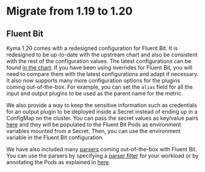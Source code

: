 # Migrate from 1.19 to 1.20

## Fluent Bit

Kyma 1.20 comes with a redesigned configuration for Fluent Bit. It is redesigned to be up-to-date with the upstream chart and also be consistent with the rest of the configuration values. The latest configurations can be found [in the chart](https://github.com/kyma-project/kyma/blob/master/resources/logging/charts/fluent-bit/values.yaml#L134). If you have been using overrides for Fluent Bit, you will need to compare them with the latest configurations and adapt if necessary. It also now supports many more configuration options for the plugins coming out-of-the-box. For example, you can set the `alias` field for all the input and output plugins to be used as the parent name for the metric.

We also provide a way to keep the sensitive information such as credentials for an output plugin to be deployed inside a Secret instead of ending up in a ConfigMap on the cluster. You can pass the secret values as key/value pairs [here](https://github.com/kyma-project/kyma/blob/master/resources/logging/charts/fluent-bit/values.yaml#L135) and they will be populated to the Fluent Bit Pods as environment variables mounted from a Secret. Then, you can use the environment variable in the Fluent Bit configuration.

We have also included many [parsers](https://github.com/kyma-project/kyma/blob/master/resources/logging/charts/fluent-bit/templates/kyma-additions/_parsers.tpl) coming out-of-the-box with Fluent Bit. You can use the parsers by specifying a [parser filter](https://docs.fluentbit.io/manual/pipeline/filters/parser) for your workload or by annotating the Pods as explained in [here](https://docs.fluentbit.io/manual/pipeline/filters/kubernetes#suggest-a-parser). 